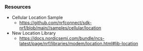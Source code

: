 ### Resources
 - Cellular Location Sample
    - https://github.com/nrfconnect/sdk-nrf/blob/main//samples/cellular/location
 - New Location Library
    - https://docs.nordicsemi.com/bundle/ncs-latest/page/nrf/libraries/modem/location.html#lib-location
